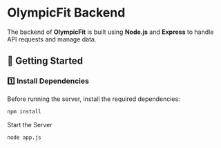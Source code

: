 # OlympicFit Backend

The backend of **OlympicFit** is built using **Node.js** and **Express** to handle API requests and manage data.

## 🚀 Getting Started

### 1️⃣ Install Dependencies  
Before running the server, install the required dependencies:  

```md
npm install
```

Start the Server

```md
node app.js
```